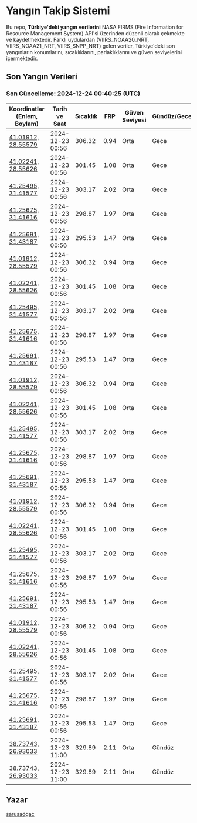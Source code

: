 # Yangın Takip Sistemi

Bu repo, **Türkiye'deki yangın verilerini** NASA FIRMS (Fire Information for Resource Management System) API'si üzerinden düzenli olarak çekmekte ve kaydetmektedir. Farklı uydulardan (VIIRS_NOAA20_NRT, VIIRS_NOAA21_NRT, VIIRS_SNPP_NRT) gelen veriler, Türkiye'deki son yangınların konumlarını, sıcaklıklarını, parlaklıklarını ve güven seviyelerini içermektedir.

## Son Yangın Verileri
### Son Güncelleme: 2024-12-24 00:40:25 (UTC)

| Koordinatlar (Enlem, Boylam) | Tarih ve Saat | Sıcaklık | FRP | Güven Seviyesi | Gündüz/Gece |
|-----------------------------|----------------|----------|-----|----------------|-------------|
| [41.01912, 28.55579](https://www.google.com/maps?q=41.01912,28.55579) | 2024-12-23 00:56 | 306.32 | 0.94 | Orta | Gece |
| [41.02241, 28.55626](https://www.google.com/maps?q=41.02241,28.55626) | 2024-12-23 00:56 | 301.45 | 1.08 | Orta | Gece |
| [41.25495, 31.41577](https://www.google.com/maps?q=41.25495,31.41577) | 2024-12-23 00:56 | 303.17 | 2.02 | Orta | Gece |
| [41.25675, 31.41616](https://www.google.com/maps?q=41.25675,31.41616) | 2024-12-23 00:56 | 298.87 | 1.97 | Orta | Gece |
| [41.25691, 31.43187](https://www.google.com/maps?q=41.25691,31.43187) | 2024-12-23 00:56 | 295.53 | 1.47 | Orta | Gece |
| [41.01912, 28.55579](https://www.google.com/maps?q=41.01912,28.55579) | 2024-12-23 00:56 | 306.32 | 0.94 | Orta | Gece |
| [41.02241, 28.55626](https://www.google.com/maps?q=41.02241,28.55626) | 2024-12-23 00:56 | 301.45 | 1.08 | Orta | Gece |
| [41.25495, 31.41577](https://www.google.com/maps?q=41.25495,31.41577) | 2024-12-23 00:56 | 303.17 | 2.02 | Orta | Gece |
| [41.25675, 31.41616](https://www.google.com/maps?q=41.25675,31.41616) | 2024-12-23 00:56 | 298.87 | 1.97 | Orta | Gece |
| [41.25691, 31.43187](https://www.google.com/maps?q=41.25691,31.43187) | 2024-12-23 00:56 | 295.53 | 1.47 | Orta | Gece |
| [41.01912, 28.55579](https://www.google.com/maps?q=41.01912,28.55579) | 2024-12-23 00:56 | 306.32 | 0.94 | Orta | Gece |
| [41.02241, 28.55626](https://www.google.com/maps?q=41.02241,28.55626) | 2024-12-23 00:56 | 301.45 | 1.08 | Orta | Gece |
| [41.25495, 31.41577](https://www.google.com/maps?q=41.25495,31.41577) | 2024-12-23 00:56 | 303.17 | 2.02 | Orta | Gece |
| [41.25675, 31.41616](https://www.google.com/maps?q=41.25675,31.41616) | 2024-12-23 00:56 | 298.87 | 1.97 | Orta | Gece |
| [41.25691, 31.43187](https://www.google.com/maps?q=41.25691,31.43187) | 2024-12-23 00:56 | 295.53 | 1.47 | Orta | Gece |
| [41.01912, 28.55579](https://www.google.com/maps?q=41.01912,28.55579) | 2024-12-23 00:56 | 306.32 | 0.94 | Orta | Gece |
| [41.02241, 28.55626](https://www.google.com/maps?q=41.02241,28.55626) | 2024-12-23 00:56 | 301.45 | 1.08 | Orta | Gece |
| [41.25495, 31.41577](https://www.google.com/maps?q=41.25495,31.41577) | 2024-12-23 00:56 | 303.17 | 2.02 | Orta | Gece |
| [41.25675, 31.41616](https://www.google.com/maps?q=41.25675,31.41616) | 2024-12-23 00:56 | 298.87 | 1.97 | Orta | Gece |
| [41.25691, 31.43187](https://www.google.com/maps?q=41.25691,31.43187) | 2024-12-23 00:56 | 295.53 | 1.47 | Orta | Gece |
| [41.01912, 28.55579](https://www.google.com/maps?q=41.01912,28.55579) | 2024-12-23 00:56 | 306.32 | 0.94 | Orta | Gece |
| [41.02241, 28.55626](https://www.google.com/maps?q=41.02241,28.55626) | 2024-12-23 00:56 | 301.45 | 1.08 | Orta | Gece |
| [41.25495, 31.41577](https://www.google.com/maps?q=41.25495,31.41577) | 2024-12-23 00:56 | 303.17 | 2.02 | Orta | Gece |
| [41.25675, 31.41616](https://www.google.com/maps?q=41.25675,31.41616) | 2024-12-23 00:56 | 298.87 | 1.97 | Orta | Gece |
| [41.25691, 31.43187](https://www.google.com/maps?q=41.25691,31.43187) | 2024-12-23 00:56 | 295.53 | 1.47 | Orta | Gece |
| [38.73743, 26.93033](https://www.google.com/maps?q=38.73743,26.93033) | 2024-12-23 11:00 | 329.89 | 2.11 | Orta | Gündüz |
| [38.73743, 26.93033](https://www.google.com/maps?q=38.73743,26.93033) | 2024-12-23 11:00 | 329.89 | 2.11 | Orta | Gündüz |

## Yazar

[sarusadgac](https://x.com/sarusadgac)
